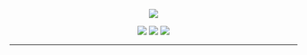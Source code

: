 <p align="center">
  <img src="https://1.bp.blogspot.com/-lKJKpqe85y4/XVVYr9-WHRI/AAAAAAAAB9M/-h245-Fg-nYbZqvO0RV0tlfhxQ8sqvEawCLcBGAs/s1600/Sampler.gif">
</p>

<p align="center">
  <a href="https://instagram.com/DJIflash3107"><img src="https://img.shields.io/instagram/follow/DJIflash3107?color=0ff00&label=%40DJIflash3107&logo=instagram&logoColor=00ff00&style=for-the-badge"></a>
  <a href="https://github.com/sponsors/DJIflash3107"><img src="https://img.shields.io/github/sponsors/DJIflash3107?color=00ff00&logoColor=00ff00&logo=github&style=for-the-badge"></a>
  <a href="https://github.com/DJIflash3107"><img src="https://img.shields.io/github/followers/DJIflash3107?color=%2300ff00&logoColor=00ff00&logo=github&style=for-the-badge"></a>
</p>

---
